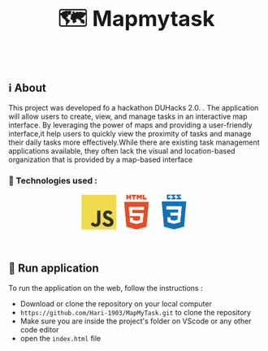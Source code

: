 # **<h2 align="center"> 🗺️ Mapmytask</h2>**
<br>

## ℹ️ About
This project was developed fo a hackathon DUHacks 2.0. . The application will allow users to create, view, and manage tasks in an interactive map interface.
By leveraging the power of maps and providing a user-friendly interface,it help users to quickly view the proximity of tasks and manage their daily tasks more effectively.While there are existing task management applications available, they often lack the visual and location-based organization that is provided by a map-based interface
<br>
### :rocket: Technologies used :
<p align="center">
	<img src="https://github.com/devicons/devicon/blob/master/icons/javascript/javascript-original.svg" alt="js" width="70" height="70"/>
	<img src="https://github.com/devicons/devicon/blob/master/icons/html5/html5-plain-wordmark.svg" alt="html5"  width="70" height="70"/>
	<img src="https://github.com/devicons/devicon/blob/master/icons/css3/css3-plain-wordmark.svg" alt="css3" width="70" height="70"/>
</p>
<br>

## 🎲 Run application
To run the application on the web, follow the instructions :
- Download or clone the repository on your local computer
- `https://github.com/Hari-1903/MapMyTask.git` to clone the repository
- Make sure you are inside the project's folder on VScode or any other code editor
- open the `index.html` file
<br>
